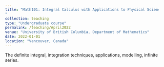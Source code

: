 ```yaml
---
title: "Math101: Integral Calculus with Applications to Physical Sciences and Engineering
"
collection: teaching
type: "Undergraduate course"
permalink: /teaching/April2022
venue: "University of British Columbia, Department of Mathematics"
date: 2022-01-01
location: "Vancouver, Canada"
---
```


The definite integral, integration techniques, applications, modelling, infinite series. 
